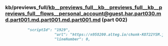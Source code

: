 ### kb/previews_full/kb__previews_full__kb__previews_full__kb__previews_full__flows__personal_account@guest.har.part030.md.part001.md.part001.md.part001.md (part 002)

```md
          "scriptId": "1929",
                      "url": "https://n958200.alteg.io/chunk-KO722YSM.js",
                      "lineNumber": 0,

```

```
